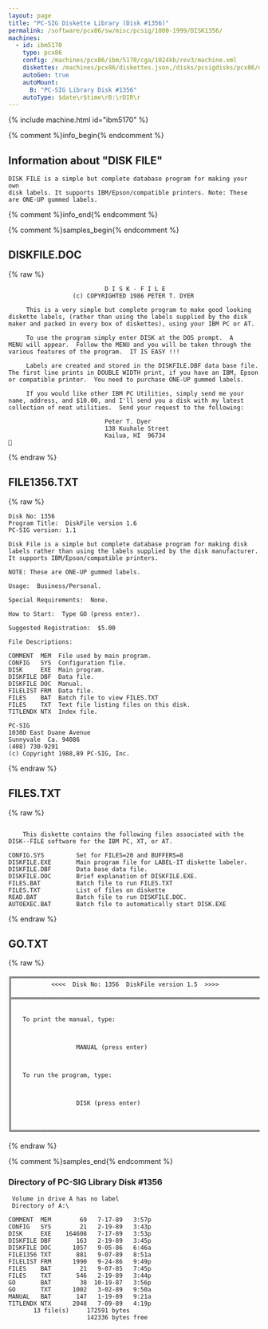 ```yaml
---
layout: page
title: "PC-SIG Diskette Library (Disk #1356)"
permalink: /software/pcx86/sw/misc/pcsig/1000-1999/DISK1356/
machines:
  - id: ibm5170
    type: pcx86
    config: /machines/pcx86/ibm/5170/cga/1024kb/rev3/machine.xml
    diskettes: /machines/pcx86/diskettes.json,/disks/pcsigdisks/pcx86/diskettes.json
    autoGen: true
    autoMount:
      B: "PC-SIG Library Disk #1356"
    autoType: $date\r$time\rB:\rDIR\r
---
```


{% include machine.html id="ibm5170" %}

{% comment %}info_begin{% endcomment %}

## Information about "DISK FILE"

    DISK FILE is a simple but complete database program for making your own
    disk labels. It supports IBM/Epson/compatible printers. Note: These
    are ONE-UP gummed labels.
{% comment %}info_end{% endcomment %}

{% comment %}samples_begin{% endcomment %}

## DISKFILE.DOC

{% raw %}
```
                           D I S K - F I L E
                  (c) COPYRIGHTED 1986 PETER T. DYER

     This is a very simple but complete program to make good looking
diskette labels, (rather than using the labels supplied by the disk
maker and packed in every box of diskettes), using your IBM PC or AT.

     To use the program simply enter DISK at the DOS prompt.  A
MENU will appear.  Follow the MENU and you will be taken through the
various features of the program.  IT IS EASY !!!

     Labels are created and stored in the DISKFILE.DBF data base file.
The first line prints in DOUBLE WIDTH print, if you have an IBM, Epson
or compatible printer.  You need to purchase ONE-UP gummed labels.

     If you would like other IBM PC Utilities, simply send me your
name, address, and $10.00, and I'll send you a disk with my latest
collection of neat utilities.  Send your request to the following:

                           Peter T. Dyer
                           138 Kuuhale Street
                           Kailua, HI  96734

```
{% endraw %}

## FILE1356.TXT

{% raw %}
```
Disk No: 1356
Program Title:  DiskFile version 1.6
PC-SIG version: 1.1

Disk File is a simple but complete database program for making disk
labels rather than using the labels supplied by the disk manufacturer.
It supports IBM/Epson/compatible printers.

NOTE: These are ONE-UP gummed labels.

Usage:  Business/Personal.

Special Requirements:  None.

How to Start:  Type GO (press enter).

Suggested Registration:  $5.00

File Descriptions:

COMMENT  MEM  File used by main program.
CONFIG   SYS  Configuration file.
DISK     EXE  Main program.
DISKFILE DBF  Data file.
DISKFILE DOC  Manual.
FILELIST FRM  Data file.
FILES    BAT  Batch file to view FILES.TXT
FILES    TXT  Text file listing files on this disk.
TITLENDX NTX  Index file.

PC-SIG
1030D East Duane Avenue
Sunnyvale  Ca. 94086
(408) 730-9291
(c) Copyright 1988,89 PC-SIG, Inc.

```
{% endraw %}

## FILES.TXT

{% raw %}
```

    This diskette contains the following files associated with the
DISK--FILE software for the IBM PC, XT, or AT.

CONFIG.SYS         Set for FILES=20 and BUFFERS=8
DISKFILE.EXE       Main program file for LABEL-IT diskette labeler.
DISKFILE.DBF       Data base data file.
DISKFILE.DOC       Brief explanation of DISKFILE.EXE.
FILES.BAT          Batch file to run FILES.TXT
FILES.TXT          List of files on diskette
READ.BAT           Batch file to run DISKFILE.DOC.
AUTOEXEC.BAT       Batch file to automatically start DISK.EXE
```
{% endraw %}

## GO.TXT

{% raw %}
```
╔═════════════════════════════════════════════════════════════════════════╗
║           <<<<  Disk No: 1356  DiskFile version 1.5  >>>>               ║
╠═════════════════════════════════════════════════════════════════════════╣
║                                                                         ║
║   To print the manual, type:                                            ║
║                                                                         ║
║                  MANUAL (press enter)                                   ║
║                                                                         ║
║   To run the program, type:                                             ║
║                                                                         ║
║                  DISK (press enter)                                     ║
║                                                                         ║
╚═════════════════════════════════════════════════════════════════════════╝
```
{% endraw %}

{% comment %}samples_end{% endcomment %}

### Directory of PC-SIG Library Disk #1356

     Volume in drive A has no label
     Directory of A:\

    COMMENT  MEM        69   7-17-89   3:57p
    CONFIG   SYS        21   2-19-89   3:43p
    DISK     EXE    164608   7-17-89   3:53p
    DISKFILE DBF       163   2-19-89   3:45p
    DISKFILE DOC      1057   9-05-86   6:46a
    FILE1356 TXT       881   9-07-89   8:51a
    FILELIST FRM      1990   9-24-86   9:49p
    FILES    BAT        21   9-07-85   7:45p
    FILES    TXT       546   2-19-89   3:44p
    GO       BAT        38  10-19-87   3:56p
    GO       TXT      1002   3-02-89   9:50a
    MANUAL   BAT       147   1-19-89   9:21a
    TITLENDX NTX      2048   7-09-89   4:19p
           13 file(s)     172591 bytes
                          142336 bytes free
